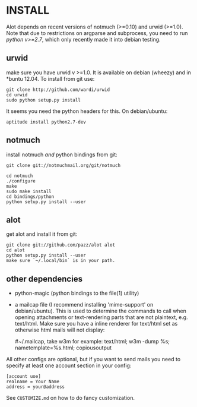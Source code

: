 INSTALL
=======

Alot depends on recent versions of notmuch (>=0.10) and urwid (>=1.0). Note that due to restrictions
on argparse and subprocess, you need to run *python v>=2.7*, which only recently made it
into debian testing.

urwid
-----
make sure you have urwid v >=1.0. It is available on debian (wheezy)
and in *buntu 12.04. To install from git use:

    git clone http://github.com/wardi/urwid
    cd urwid
    sudo python setup.py install

It seems you need the python headers for this. On debian/ubuntu:

    aptitude install python2.7-dev


notmuch
-------
install notmuch *and* python bindings from git:

    git clone git://notmuchmail.org/git/notmuch

    cd notmuch
    ./configure
    make
    sudo make install
    cd bindings/python
    python setup.py install --user


alot
----
get alot and install it from git:

    git clone git://github.com/pazz/alot alot
    cd alot
    python setup.py install --user
    make sure `~/.local/bin` is in your path.


other dependencies
------------------
 * python-magic (python bindings to the file(1) utility)
 * a mailcap file (I recommend installing 'mime-support' on debian/ubuntu).
   This is used to determine the commands to call when opening attachments
   or text-rendering parts that are not plaintext, e.g. text/html.
   Make sure you have a inline renderer for text/html set as otherwise
   html mails will not display:

    #~/.mailcap, take w3m for example:
    text/html;  w3m -dump %s; nametemplate=%s.html; copiousoutput


All other configs are optional, but if you want to send mails you need to specify at least one
account section in your config:

    [account uoe]
    realname = Your Name
    address = your@address

See `CUSTOMIZE.md` on how to do fancy customization.
